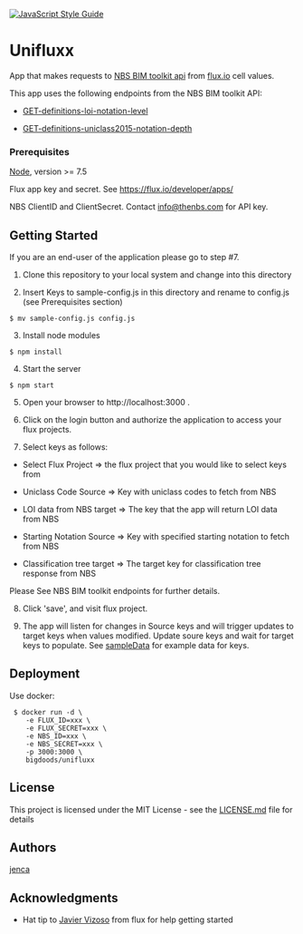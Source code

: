 [![JavaScript Style Guide](https://cdn.rawgit.com/feross/standard/master/badge.svg)](https://github.com/feross/standard)

# Unifluxx

App that makes requests to [NBS BIM toolkit api](https://toolkit.thenbs.com/articles/for-software-developers/) from [flux.io](https://flux.io/) cell values.

This app uses the following endpoints from the NBS BIM toolkit API:

 - [GET-definitions-loi-notation-level](https://toolkit-api.thenbs.com/routes/GET-definitions-loi-notation-level)

 - [GET-definitions-uniclass2015-notation-depth](https://toolkit-api.thenbs.com/routes/GET-definitions-uniclass2015-notation-depth)


### Prerequisites

[Node](https://nodejs.org), version >= 7.5

Flux app key and secret. See https://flux.io/developer/apps/

NBS ClientID and ClientSecret. Contact info@thenbs.com for API key.


## Getting Started

If you are an end-user of the application please go to step #7.

1. Clone this repository to your local system and change into this directory

2. Insert Keys to sample-config.js in this directory and rename to config.js (see Prerequisites section)

  ```
  $ mv sample-config.js config.js
  ```

3. Install node modules

  ```
  $ npm install
  ```

4. Start the server

  ```
  $ npm start
  ```

5. Open your browser to http://localhost:3000 .

6. Click on the login button and authorize the application to access your flux projects.

7. Select keys as follows:

 - Select Flux Project => the flux project that you would like to select keys from

 -  Uniclass Code Source => Key with uniclass codes to fetch from NBS

 - LOI data from NBS target => The key that the app will return LOI data from NBS

 -  Starting Notation Source => Key with specified starting notation to fetch from NBS

 -  Classification tree target => The target key for classification tree response from NBS

Please See NBS BIM toolkit endpoints for further details.

8. Click 'save', and visit flux project.

9. The app will listen for changes in Source keys and will trigger updates to target keys when values modified. Update soure keys and wait for target keys to populate. See [sampleData](/sampleData/README.md) for example data for keys. 

## Deployment

Use docker:

```
 $ docker run -d \
    -e FLUX_ID=xxx \
    -e FLUX_SECRET=xxx \
    -e NBS_ID=xxx \
    -e NBS_SECRET=xxx \
    -p 3000:3000 \
    bigdoods/unifluxx
```

## License

This project is licensed under the MIT License - see the [LICENSE.md](LICENSE.md) file for details

## Authors

[jenca](http://jenca.org/)

## Acknowledgments

* Hat tip to [Javier Vizoso](https://github.com/javiz) from flux for help getting started
